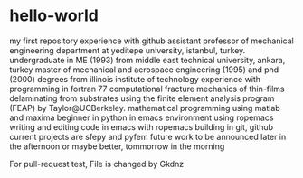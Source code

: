 # hello-world
my first repository experience with github
assistant professor of mechanical engineering department at yeditepe university, istanbul, turkey.
undergraduate in ME (1993) from middle east technical university, ankara, turkey
master of mechanical and aerospace engineering (1995) and phd (2000) degrees from illinois institute of technology
experience with programming in fortran 77
computational fracture mechanics of thin-films delaminating from substrates using the finite element analysis program (FEAP) by Taylor@UCBerkeley.
mathematical programming using matlab and maxima
beginner in python in emacs environment using ropemacs
writing and editing code in emacs with ropemacs
building in git, github
current projects are sfepy and pyfem
future work to be announced
later in the afternoon
or maybe better, tommorrow in the morning

For pull-request test, File is changed by Gkdnz
